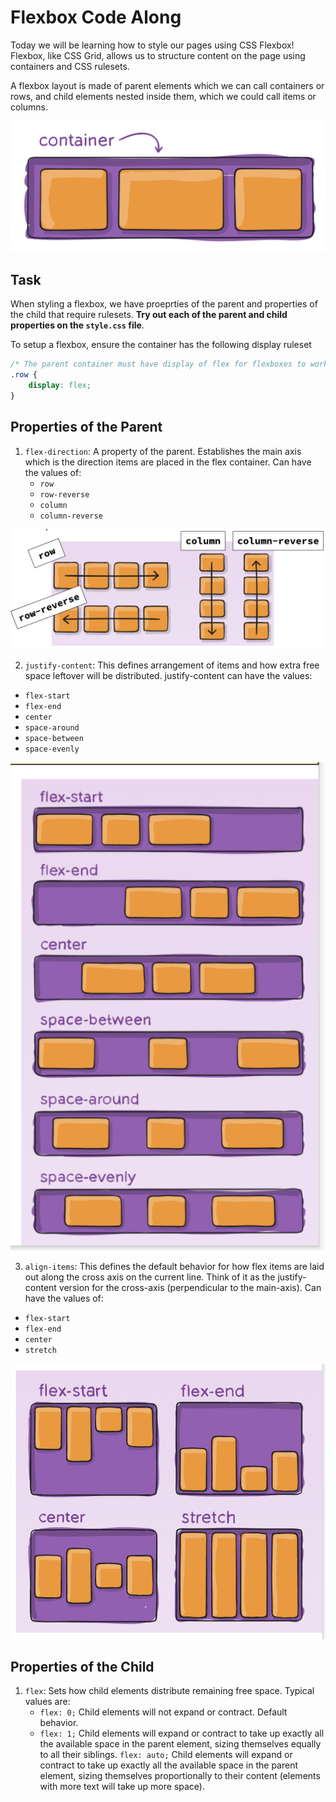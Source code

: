 # Flexbox Code Along

Today we will be learning how to style our pages using CSS Flexbox! Flexbox, like CSS Grid, allows us to structure content on the page using containers and CSS rulesets. 

A flexbox layout is made of parent elements which we can call containers or rows, and child elements nested inside them, which we could call items or columns.

![](/assets/flexbox.png)

## Task
When styling a flexbox, we have proeprties of the parent and properties of the child that require rulesets. **Try out each of the parent and child properties on the `style.css` file**.

To setup a flexbox, ensure the container has the following display ruleset

```css
/* The parent container must have display of flex for flexboxes to work! */
.row {
	display: flex;
}
```

Properties of the Parent
------------------------
1. `flex-direction`: A property of the parent. Establishes the main axis which is the direction items are placed in the flex container. Can have the values of:
	- `row`
	- `row-reverse`
	- `column`
	- `column-reverse`

![](assets/flex-direction.png)

2. `justify-content`: This defines arrangement of items and how extra free space leftover will be distributed.
justify-content can have the values: 
- `flex-start`
- `flex-end`
- `center`
- `space-around`
- `space-between`
- `space-evenly`

![](assets/justify-content.png)

3. `align-items`: This defines the default behavior for how flex items are laid out along the cross axis on the current line. 
Think of it as the justify-content version for the cross-axis (perpendicular to the main-axis). Can have the values of:
- `flex-start`
- `flex-end`
- `center`
- `stretch`

![](assets/align-items.png)

Properties of the Child
------------------------
1. `flex`: Sets how child elements distribute remaining free space. Typical values are:
	- `flex: 0;` Child elements will not expand or contract. Default behavior.
	- `flex: 1;` Child elements will expand or contract to take up exactly all the available space in the parent element, sizing themselves equally to all their siblings.
	`flex: auto;` Child elements will expand or contract to take up exactly all the available space in the parent element, sizing themselves proportionally to their content (elements with more text will take up more space).
